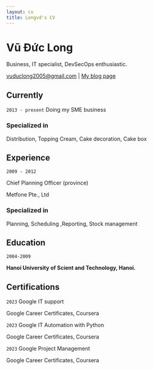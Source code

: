 ```yaml
---
layout: cv
title: Longvd's CV
---
```


# Vũ Đức Long

Business, IT specialist, DevSecOps enthusiastic.

<div id="webaddress">
<a href="vuduclong2005@gmail.com">vuduclong2005@gmail.com</a>
| <a href="http://www.longvd.id.vn/">My blog page</a>
</div>

## Currently

`2013 - present`
Doing my SME business

### Specialized in

Distribution, Topping Cream, Cake decoration, Cake box

## Experience

`2009 - 2012`

Chief Planning Officer (province)

Metfone Pte., Ltd

### Specialized in

Planning, Scheduling ,Reporting, Stock management

## Education

`2004-2009`

**Hanoi University of Scient and Technology, Hanoi.**

## Certifications

`2023`
Google IT support

Google Career Certificates, Coursera

`2023`
Google IT Automation with Python

Google Career Certificates, Coursera

`2023`
Google Project Management

Google Career Certificates, Coursera

<!-- ### Footer

Last updated: May 2023 -->
